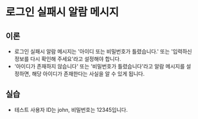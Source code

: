 # 로그인 실패시 알람 메시지 

## 이론
- 로그인 실패시 알람 메시지는 '아이디 또는 비밀번호가 틀렸습니다.' 또는 '입력하신 정보를 다시 확인해 주세요'라고 설정해야 합니다.
- '아이디가 존재하지 않습니다' 또는 '비밀번호가 틀렸습니다'라고 알람 메시지를 설정하면, 해당 아이디가 존재한다는 사실을 알 수 있게 됩니다. 


## 실습
- 테스트 사용자 ID는 john, 비밀번호는 12345입니다.

